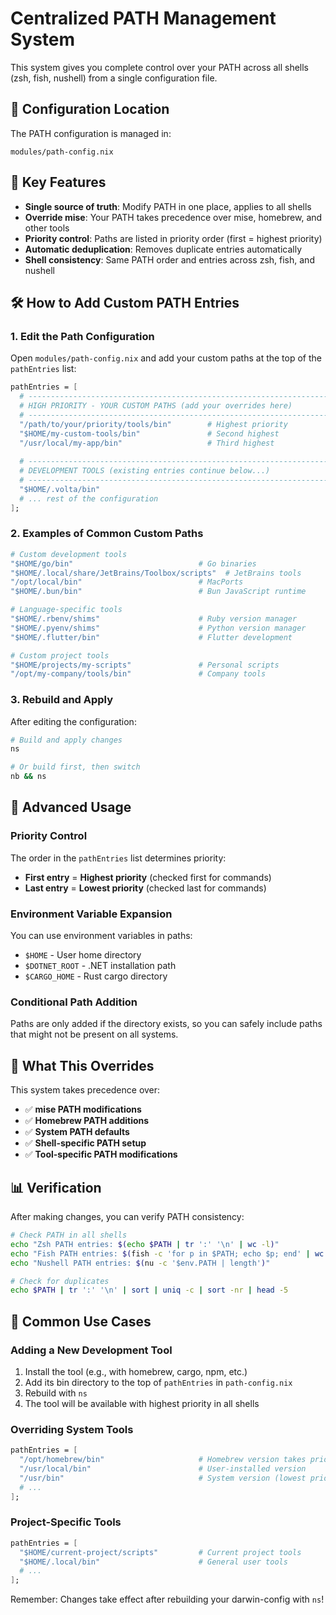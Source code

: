 # Centralized PATH Management System

This system gives you complete control over your PATH across all shells (zsh, fish, nushell) from a single configuration file.

## 📁 Configuration Location

The PATH configuration is managed in:
```
modules/path-config.nix
```

## 🎯 Key Features

- **Single source of truth**: Modify PATH in one place, applies to all shells
- **Override mise**: Your PATH takes precedence over mise, homebrew, and other tools
- **Priority control**: Paths are listed in priority order (first = highest priority)
- **Automatic deduplication**: Removes duplicate entries automatically
- **Shell consistency**: Same PATH order and entries across zsh, fish, and nushell

## 🛠️ How to Add Custom PATH Entries

### 1. Edit the Path Configuration

Open `modules/path-config.nix` and add your custom paths at the top of the `pathEntries` list:

```nix
pathEntries = [
  # -------------------------------------------------------------------------
  # HIGH PRIORITY - YOUR CUSTOM PATHS (add your overrides here)
  # -------------------------------------------------------------------------
  "/path/to/your/priority/tools/bin"        # Highest priority
  "$HOME/my-custom-tools/bin"               # Second highest
  "/usr/local/my-app/bin"                   # Third highest
  
  # -------------------------------------------------------------------------
  # DEVELOPMENT TOOLS (existing entries continue below...)
  # -------------------------------------------------------------------------
  "$HOME/.volta/bin"
  # ... rest of the configuration
];
```

### 2. Examples of Common Custom Paths

```nix
# Custom development tools
"$HOME/go/bin"                            # Go binaries
"$HOME/.local/share/JetBrains/Toolbox/scripts"  # JetBrains tools
"/opt/local/bin"                          # MacPorts
"$HOME/.bun/bin"                          # Bun JavaScript runtime

# Language-specific tools
"$HOME/.rbenv/shims"                      # Ruby version manager
"$HOME/.pyenv/shims"                      # Python version manager
"$HOME/.flutter/bin"                      # Flutter development

# Custom project tools
"$HOME/projects/my-scripts"               # Personal scripts
"/opt/my-company/tools/bin"               # Company tools
```

### 3. Rebuild and Apply

After editing the configuration:

```bash
# Build and apply changes
ns

# Or build first, then switch
nb && ns
```

## 🔧 Advanced Usage

### Priority Control

The order in the `pathEntries` list determines priority:
- **First entry** = **Highest priority** (checked first for commands)
- **Last entry** = **Lowest priority** (checked last for commands)

### Environment Variable Expansion

You can use environment variables in paths:
- `$HOME` - User home directory
- `$DOTNET_ROOT` - .NET installation path
- `$CARGO_HOME` - Rust cargo directory

### Conditional Path Addition

Paths are only added if the directory exists, so you can safely include paths that might not be present on all systems.

## 🚫 What This Overrides

This system takes precedence over:
- ✅ **mise PATH modifications**
- ✅ **Homebrew PATH additions**
- ✅ **System PATH defaults**
- ✅ **Shell-specific PATH setup**
- ✅ **Tool-specific PATH modifications**

## 📊 Verification

After making changes, you can verify PATH consistency:

```bash
# Check PATH in all shells
echo "Zsh PATH entries: $(echo $PATH | tr ':' '\n' | wc -l)"
echo "Fish PATH entries: $(fish -c 'for p in $PATH; echo $p; end' | wc -l)"
echo "Nushell PATH entries: $(nu -c '$env.PATH | length')"

# Check for duplicates
echo $PATH | tr ':' '\n' | sort | uniq -c | sort -nr | head -5
```

## 🎯 Common Use Cases

### Adding a New Development Tool

1. Install the tool (e.g., with homebrew, cargo, npm, etc.)
2. Add its bin directory to the top of `pathEntries` in `path-config.nix`
3. Rebuild with `ns`
4. The tool will be available with highest priority in all shells

### Overriding System Tools

```nix
pathEntries = [
  "/opt/homebrew/bin"                     # Homebrew version takes priority
  "/usr/local/bin"                        # User-installed version
  "/usr/bin"                              # System version (lowest priority)
  # ...
];
```

### Project-Specific Tools

```nix
pathEntries = [
  "$HOME/current-project/scripts"         # Current project tools
  "$HOME/.local/bin"                      # General user tools
  # ...
];
```

Remember: Changes take effect after rebuilding your darwin-config with `ns`!
